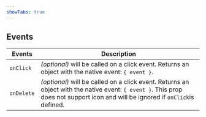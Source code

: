 ```yaml
---
showTabs: true
---
```


## Events

| Events     | Description                                                                                         |
| ---------- | --------------------------------------------------------------------------------------------------- |
| `onClick` | _(optional)_ will be called on a click event. Returns an object with the native event: `{ event }`. |
| `onDelete` | _(optional)_ will be called on a click event. Returns an object with the native event: `{ event }`. This prop does not support icon and will be ignored if `onClick`is defined. |

